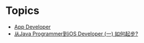 # Topics
 
 - [App Developer](http://www.zhihu.com/topic/19562529/top-answers)
 - [从Java Programmer到iOS Developer (一) 如何起步?](http://witcheryne.iteye.com/blog/1835254)